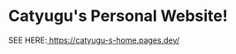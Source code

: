 <h1>Catyugu's Personal Website!</h1>
<p>SEE HERE:<a href="https://catyugu-s-home.pages.dev/">
https://catyugu-s-home.pages.dev/</a></p>